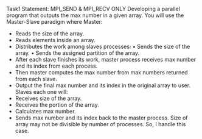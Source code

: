 Task1 Statement:
MPI_SEND & MPI_RECV ONLY
Developing a parallel program that outputs the max number in a given array.
You will use the Master-Slave paradigm where
Master:
- Reads the size of the array.
- Reads elements inside an array.
- Distributes the work among slaves processes:
• Sends the size of the array.
• Sends the assigned partition of the array.
- After each slave finishes its work, master process receives max number and its index from each process.
- Then master computes the max number from max numbers returned from each slave.
- Output the final max number and its index in the original array to user.
Slaves each one will:
- Receives size of the array.
- Receives the portion of the array.
- Calculates max number.
- Sends max number and its index back to the master process.
Size of array may not be divisible by number of processes. So, I handle this case.